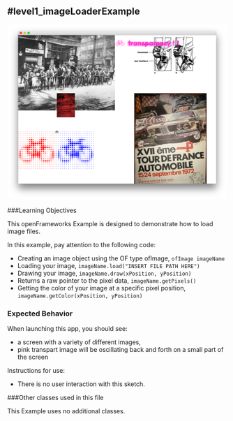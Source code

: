 #level1_imageLoaderExample
--
![Screenshot of Example](imageLoaderExample.png)

###Learning Objectives

This openFrameworks Example is designed to demonstrate 
how to load image files.

In this example, pay attention to the following code: 

* Creating an image object using the OF type ofImage, ```ofImage imageName```
* Loading your image, ```imageName.load("INSERT FILE PATH HERE")```
* Drawing your image, ```imageName.draw(xPosition, yPosition)```
* Returns a raw pointer to the pixel data, ```imageName.getPixels()```
* Getting the color of your image at a specific pixel position, ```imageName.getColor(xPosition, yPosition)```


### Expected Behavior

When launching this app, you should see:

* a screen with a variety of different images,
* pink transpart image will be oscillating back and forth on a small part of the screen 

Instructions for use:

* There is no user interaction with this sketch.


###Other classes used in this file

This Example uses no additional classes.



